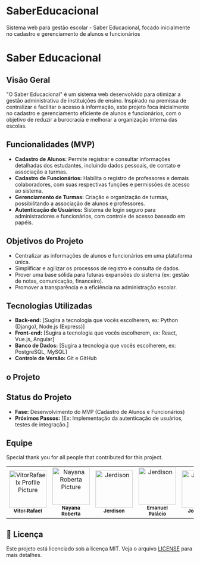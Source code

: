 # SaberEducacional
Sistema web para gestão escolar - Saber Educacional, focado inicialmente no cadastro e gerenciamento de alunos e funcionários

# Saber Educacional


## Visão Geral

"O Saber Educacional" é um sistema web desenvolvido para otimizar a gestão administrativa de instituições de ensino. Inspirado na premissa de centralizar e facilitar o acesso à informação, este projeto foca inicialmente no cadastro e gerenciamento eficiente de alunos e funcionários, com o objetivo de reduzir a burocracia e melhorar a organização interna das escolas.

## Funcionalidades (MVP)

-   **Cadastro de Alunos:** Permite registrar e consultar informações detalhadas dos estudantes, incluindo dados pessoais, de contato e associação a turmas.
-   **Cadastro de Funcionários:** Habilita o registro de professores e demais colaboradores, com suas respectivas funções e permissões de acesso ao sistema.
-   **Gerenciamento de Turmas:** Criação e organização de turmas, possibilitando a associação de alunos e professores.
-   **Autenticação de Usuários:** Sistema de login seguro para administradores e funcionários, com controle de acesso baseado em papéis.

## Objetivos do Projeto

-   Centralizar as informações de alunos e funcionários em uma plataforma única.
-   Simplificar e agilizar os processos de registro e consulta de dados.
-   Prover uma base sólida para futuras expansões do sistema (ex: gestão de notas, comunicação, financeiro).
-   Promover a transparência e a eficiência na administração escolar.

## Tecnologias Utilizadas

-   **Back-end:** [Sugira a tecnologia que vocês escolherem, ex: Python (Django), Node.js (Express)]
-   **Front-end:** [Sugira a tecnologia que vocês escolherem, ex: React, Vue.js, Angular]
-   **Banco de Dados:** [Sugira a tecnologia que vocês escolherem, ex: PostgreSQL, MySQL]
-   **Controle de Versão:** Git e GitHub

## o Projeto 

  
## Status do Projeto

-   **Fase:** Desenvolvimento do MVP (Cadastro de Alunos e Funcionários)
-   **Próximos Passos:** [Ex: Implementação da autenticação de usuários, testes de integração.]

## Equipe

Special thank you for all people that contributed for this project.

<table>
  <tr>
    <td align="center">
      <a href="#">
        <img src="https://avatars.githubusercontent.com/u/117601283?v=4" width="100px;" alt="VitorRafaelx Profile Picture"/><br>
        <sub>
          <b>Vitor Rafael</b>
        </sub>
      </a>
    </td>
    <td align="center">
      <a href="#">
        <img src="https://avatars.githubusercontent.com/u/169853314?v=4" width="100px;" alt="Nayana Roberta Picture"/><br>
        <sub>
          <b>Nayana Roberta</b>
        </sub>
      </a>
    </td>
    <td align="center">
      <a href="#">
        <img src="https://avatars.githubusercontent.com/u/197955069?v=4" width="100px;" alt="Jerdison"/><br>
        <sub>
          <b>Jerdison</b>
        </sub>
      </a>
    </td>
      <td align="center">
      <a href="#">
        <img src="https://avatars.githubusercontent.com/u/169839417?s=64&v=4" width="100px;" alt="Jerdison"/><br>
        <sub>
          <b>Emanuel Palácio</b>
        </sub>
      </a>
    </td>
    <td align="center">
      <a href="#">
        <img src="https://avatars.githubusercontent.com/u/165864220?s=64&v=4" width="100px;" alt="Jerdison"/><br>
        <sub>
          <b>Jorge Luiz</b>
        </sub>
      </a>
    </td>
  </tr>
</table>

## 📄 Licença

Este projeto está licenciado sob a licença MIT. Veja o arquivo [LICENSE](LICENSE) para mais detalhes.

